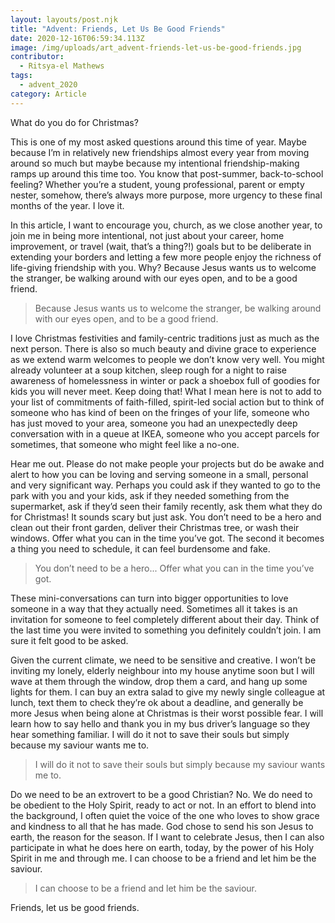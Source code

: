 ```yaml
---
layout: layouts/post.njk
title: "Advent: Friends, Let Us Be Good Friends"
date: 2020-12-16T06:59:34.113Z
image: /img/uploads/art_advent-friends-let-us-be-good-friends.jpg
contributor:
  - Ritsya-el Mathews
tags:
  - advent_2020
category: Article
---
```

What do you do for Christmas? 

This is one of my most asked questions around this time of year. Maybe because I’m in relatively new friendships almost every year from moving around so much but maybe because my intentional friendship-making ramps up around this time too. You know that post-summer, back-to-school feeling? Whether you’re a student, young professional, parent or empty nester, somehow, there’s always more purpose, more urgency to these final months of the year. I love it. 

In this article, I want to encourage you, church, as we close another year, to join me in being more intentional, not just about your career, home improvement, or travel (wait, that’s a thing?!) goals but to be deliberate in extending your borders and letting a few more people enjoy the richness of life-giving friendship with you. Why? Because Jesus wants us to welcome the stranger, be walking around with our eyes open, and to be a good friend. 

> Because Jesus wants us to welcome the stranger, be walking around with our eyes open, and to be a good friend.

I love Christmas festivities and family-centric traditions just as much as the next person. There is also so much beauty and divine grace to experience as we extend warm welcomes to people we don’t know very well. You might already volunteer at a soup kitchen, sleep rough for a night to raise awareness of homelessness in winter or pack a shoebox full of goodies for kids you will never meet. Keep doing that! What I mean here is not to add to your list of commitments of faith-filled, spirit-led social action but to think of someone who has kind of been on the fringes of your life, someone who has just moved to your area, someone you had an unexpectedly deep conversation with in a queue at IKEA, someone who you accept parcels for sometimes, that someone who might feel like a no-one. 

Hear me out. Please do not make people your projects but do be awake and alert to how you can be loving and serving someone in a small, personal and very significant way. Perhaps you could ask if they wanted to go to the park with you and your kids, ask if they needed something from the supermarket, ask if they’d seen their family recently, ask them what they do for Christmas! It sounds scary but just ask. You don’t need to be a hero and clean out their front garden, deliver their Christmas tree, or wash their windows. Offer what you can in the time you’ve got. The second it becomes a thing you need to schedule, it can feel burdensome and fake. 

> You don’t need to be a hero... Offer what you can in the time you’ve got. 

These mini-conversations can turn into bigger opportunities to love someone in a way that they actually need. Sometimes all it takes is an invitation for someone to feel completely different about their day. Think of the last time you were invited to something you definitely couldn’t join. I am sure it felt good to be asked. 

Given the current climate, we need to be sensitive and creative. I won’t be inviting my lonely, elderly neighbour into my house anytime soon but I will wave at them through the window, drop them a card, and hang up some lights for them. I can buy an extra salad to give my newly single colleague at lunch, text them to check they’re ok about a deadline, and generally be more Jesus when being alone at Christmas is their worst possible fear. I will learn how to say hello and thank you in my bus driver’s language so they hear something familiar. I will do it not to save their souls but simply because my saviour wants me to. 

> I will do it not to save their souls but simply because my saviour wants me to. 

Do we need to be an extrovert to be a good Christian? No. We do need to be obedient to the Holy Spirit, ready to act or not. In an effort to blend into the background, I often quiet the voice of the one who loves to show grace and kindness to all that he has made. God chose to send his son Jesus to earth, the reason for the season. If I want to celebrate Jesus, then I can also participate in what he does here on earth, today, by the power of his Holy Spirit in me and through me. I can choose to be a friend and let him be the saviour. 

> I can choose to be a friend and let him be the saviour.

Friends, let us be good friends.